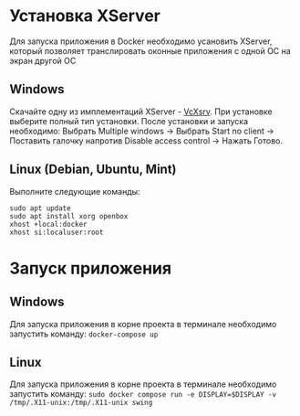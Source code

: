 # Установка XServer
Для запуска приложения в Docker необходимо усановить XServer, который позволяет транслировать оконные приложения с одной ОС на экран другой ОС
## Windows
Скачайте одну из имплементаций XServer - [VcXsrv](https://sourceforge.net/projects/vcxsrv/).
При установке выберите полный тип установки.
После установки и запуска необходимо: Выбрать Multiple windows -> Выбрать Start no client -> Поставить галочку напротив Disable access control -> Нажать Готово.
## Linux (Debian, Ubuntu, Mint)
Выполните следующие команды:
```
sudo apt update
sudo apt install xorg openbox
xhost +local:docker
xhost si:localuser:root
```
# Запуск приложения
## Windows
Для запуска приложения в корне проекта в терминале необходимо запустить команду: `docker-compose up`
## Linux
Для запуска приложения в корне проекта в терминале необходимо запустить команду: `sudo docker compose run -e DISPLAY=$DISPLAY -v /tmp/.X11-unix:/tmp/.X11-unix swing`
